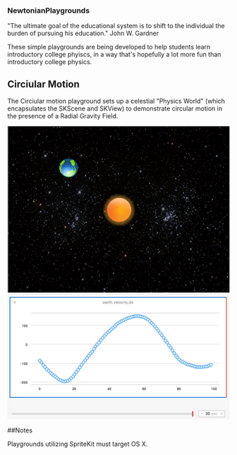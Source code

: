 ### NewtonianPlaygrounds

"The ultimate goal of the educational system is to shift to the individual the burden of pursuing his education."
John W. Gardner

These simple playgrounds are being developed to help students learn introductory college phyiscs, in a way that's hopefully a lot more fun than introductory college physics. 


## Circiular Motion

The Circiular motion playground sets up a celestial "Physics World" (which encapsulates the SKScene and SKView) to demonstrate circular motion in the presence of a Radial Gravity Field. 

![Alt text](/NewtonianPlaygrounds/CircularMotionSS.png?raw=true "")
![Alt text](/NewtonianPlaygrounds/CircularGraphSS.png?raw=true "Earth Velocity dx")

##Notes

Playgrounds utilizing SpriteKit must target OS X. 
